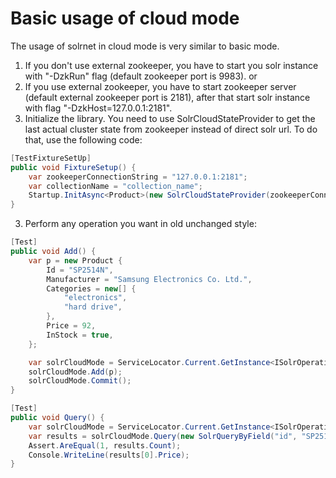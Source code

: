 # Basic usage of cloud mode

The usage of solrnet in cloud mode is very similar to basic mode. 

1. If you don't use external zookeeper, you have to start you solr instance with "-DzkRun" flag (default zookeeper port is 9983).
or
1. If you use external zookeeper, you have to start zookeeper server (default external zookeeper port is 2181), after that start solr instance with flag "-DzkHost=127.0.0.1:2181".
2. Initialize the library. You need to use SolrCloudStateProvider to get the last actual cluster state from zookeeper instead of direct solr url. To do that, use the following code:

```C#
[TestFixtureSetUp]
public void FixtureSetup() {
	var zookeeperConnectionString = "127.0.0.1:2181";
	var collectionName = "collection_name";
	Startup.InitAsync<Product>(new SolrCloudStateProvider(zookeeperConnectionString), collectionName);
}
```

3. Perform any operation you want in old unchanged style:

```C#
[Test]
public void Add() {
    var p = new Product {
        Id = "SP2514N",
        Manufacturer = "Samsung Electronics Co. Ltd.",
        Categories = new[] {
            "electronics",
            "hard drive",
        },
        Price = 92,
        InStock = true,
    };

    var solrCloudMode = ServiceLocator.Current.GetInstance<ISolrOperations<Product>>();
    solrCloudMode.Add(p);
    solrCloudMode.Commit();
}
```

```C#
[Test]
public void Query() {
    var solrCloudMode = ServiceLocator.Current.GetInstance<ISolrOperations<Product>>();
    var results = solrCloudMode.Query(new SolrQueryByField("id", "SP2514N"));
    Assert.AreEqual(1, results.Count);
    Console.WriteLine(results[0].Price);
}
```
